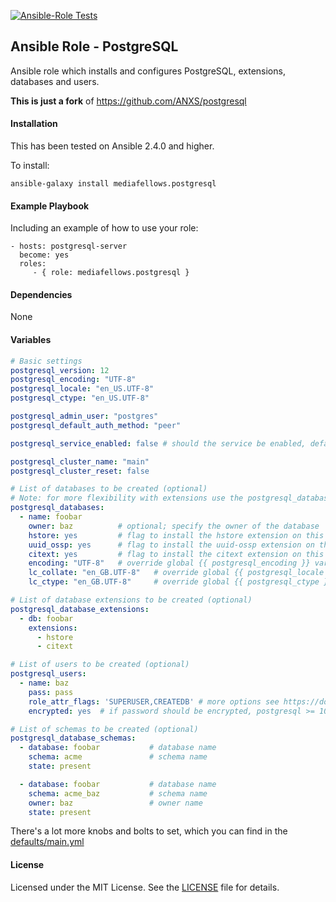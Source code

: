 [![Ansible-Role Tests](https://github.com/mediafellows/ansible-role-postgresql/actions/workflows/ansible_test.yml/badge.svg)](https://github.com/mediafellows/ansible-role-postgresql/actions/workflows/ansible_test.yml)

## Ansible Role - PostgreSQL

Ansible role which installs and configures PostgreSQL, extensions, databases and users.

**This is just a fork** of https://github.com/ANXS/postgresql

#### Installation

This has been tested on Ansible 2.4.0 and higher.

To install:

```
ansible-galaxy install mediafellows.postgresql
```

#### Example Playbook

Including an example of how to use your role:

    - hosts: postgresql-server
      become: yes
      roles:
         - { role: mediafellows.postgresql }

#### Dependencies

None

#### Variables

```yaml
# Basic settings
postgresql_version: 12
postgresql_encoding: "UTF-8"
postgresql_locale: "en_US.UTF-8"
postgresql_ctype: "en_US.UTF-8"

postgresql_admin_user: "postgres"
postgresql_default_auth_method: "peer"

postgresql_service_enabled: false # should the service be enabled, default is true

postgresql_cluster_name: "main"
postgresql_cluster_reset: false

# List of databases to be created (optional)
# Note: for more flexibility with extensions use the postgresql_database_extensions setting.
postgresql_databases:
  - name: foobar
    owner: baz          # optional; specify the owner of the database
    hstore: yes         # flag to install the hstore extension on this database (yes/no)
    uuid_ossp: yes      # flag to install the uuid-ossp extension on this database (yes/no)
    citext: yes         # flag to install the citext extension on this database (yes/no)
    encoding: "UTF-8"   # override global {{ postgresql_encoding }} variable per database
    lc_collate: "en_GB.UTF-8"   # override global {{ postgresql_locale }} variable per database
    lc_ctype: "en_GB.UTF-8"     # override global {{ postgresql_ctype }} variable per database

# List of database extensions to be created (optional)
postgresql_database_extensions:
  - db: foobar
    extensions:
      - hstore
      - citext

# List of users to be created (optional)
postgresql_users:
  - name: baz
    pass: pass
    role_attr_flags: 'SUPERUSER,CREATEDB' # more options see https://docs.ansible.com/ansible/latest/modules/postgresql_user_module.html#parameter-role_attr_flags
    encrypted: yes  # if password should be encrypted, postgresql >= 10 does only accepts encrypted passwords

# List of schemas to be created (optional)
postgresql_database_schemas:
  - database: foobar           # database name
    schema: acme               # schema name
    state: present

  - database: foobar           # database name
    schema: acme_baz           # schema name
    owner: baz                 # owner name
    state: present
```

There's a lot more knobs and bolts to set, which you can find in the [defaults/main.yml](./defaults/main.yml)


#### License

Licensed under the MIT License. See the [LICENSE](./LICENSE) file for details.
